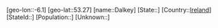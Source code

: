 ﻿---
location: [53.27,-6.1]
type: City
tags:
- geo/City


SpocWebEntityId: 29706
isDeleted: false
confidential: public

---
[geo-lon::-6.1]
[geo-lat::53.27]
[name::Dalkey]
[State::]
[Country::[Ireland](geo/Continent/Europe/Ireland.md)]
[StateId::]
[Population::]
[Unknown::]

